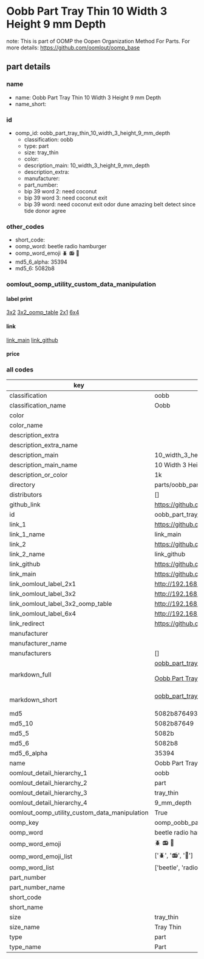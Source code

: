 # Oobb Part Tray Thin 10 Width 3 Height 9 mm Depth  

note: This is part of OOMP the Oopen Organization Method For Parts. For more details: https://github.com/oomlout/oomp_base

##  part details
  







### name
* name: Oobb Part Tray Thin 10 Width 3 Height 9 mm Depth
* name_short: 
### id
* oomp_id: oobb_part_tray_thin_10_width_3_height_9_mm_depth
  * classification: oobb
  * type: part
  * size: tray_thin
  * color: 
  * description_main: 10_width_3_height_9_mm_depth
  * description_extra: 
  * manufacturer: 
  * part_number: 
  * bip 39 word 2: need coconut
  * bip 39 word 3: need coconut exit
  * bip 39 word: need coconut exit odor dune amazing belt detect since tide donor agree

### other_codes
* short_code: 
* oomp_word: beetle radio hamburger
* oomp_word_emoji :beetle: :radio: :hamburger:
* md5_6_alpha: 35394
* md5_6: 5082b8






### oomlout_oomp_utility_custom_data_manipulation
#### label print
[3x2](http://192.168.1.245:1112/?label=oomp%2035394)
[3x2_oomp_table](http://192.168.1.108:1112/?label=oomp%2035394)
[2x1](http://192.168.1.242:1112/?label=oomp%2035394)
[6x4](http://192.168.1.55:1112/?label=oomp%2035394)    

#### link

[link_main](https://github.com/oomlout/oomlout_oomp_version_1_messy/tree/main/parts/oobb_part_tray_thin_10_width_3_height_9_mm_depth) [link_github](https://github.com/oomlout/oomlout_oomp_version_1_messy/tree/main/parts/oobb_part_tray_thin_10_width_3_height_9_mm_depth)                             

#### price







### all codes 
| key | value |  
| --- | --- |  
| classification | oobb |  
| classification_name | Oobb |  
| color |  |  
| color_name |  |  
| description_extra |  |  
| description_extra_name |  |  
| description_main | 10_width_3_height_9_mm_depth |  
| description_main_name | 10 Width 3 Height 9 mm Depth |  
| description_or_color | 1k |  
| directory | parts/oobb_part_tray_thin_10_width_3_height_9_mm_depth |  
| distributors | [] |  
| github_link | https://github.com/oomlout/oomlout_oomp_part_src/tree/main/parts/oobb_part_tray_thin_10_width_3_height_9_mm_depth |  
| id | oobb_part_tray_thin_10_width_3_height_9_mm_depth |  
| link_1 | https://github.com/oomlout/oomlout_oomp_version_1_messy/tree/main/parts/oobb_part_tray_thin_10_width_3_height_9_mm_depth |  
| link_1_name | link_main |  
| link_2 | https://github.com/oomlout/oomlout_oomp_version_1_messy/tree/main/parts/oobb_part_tray_thin_10_width_3_height_9_mm_depth |  
| link_2_name | link_github |  
| link_github | https://github.com/oomlout/oomlout_oomp_version_1_messy/tree/main/parts/oobb_part_tray_thin_10_width_3_height_9_mm_depth |  
| link_main | https://github.com/oomlout/oomlout_oomp_version_1_messy/tree/main/parts/oobb_part_tray_thin_10_width_3_height_9_mm_depth |  
| link_oomlout_label_2x1 | http://192.168.1.242:1112/?label=oomp%2035394 |  
| link_oomlout_label_3x2 | http://192.168.1.245:1112/?label=oomp%2035394 |  
| link_oomlout_label_3x2_oomp_table | http://192.168.1.108:1112/?label=oomp%2035394 |  
| link_oomlout_label_6x4 | http://192.168.1.55:1112/?label=oomp%2035394 |  
| link_redirect | https://github.com/oomlout/oomlout_oomp_version_1_messy/tree/main/parts/oobb_part_tray_thin_10_width_3_height_9_mm_depth |  
| manufacturer |  |  
| manufacturer_name |  |  
| manufacturers | [] |  
| markdown_full | [oobb_part_tray_thin_10_width_3_height_9_mm_depth](none)<br>[](none)<br>[Oobb Part Tray Thin 10 Width 3 Height 9 Mm Depth](none)<br><br> |  
| markdown_short | [oobb_part_tray_thin_10_width_3_height_9_mm_depth](none)<br><br> |  
| md5 | 5082b876493c629c1f2209929fcb3c9e |  
| md5_10 | 5082b87649 |  
| md5_5 | 5082b |  
| md5_6 | 5082b8 |  
| md5_6_alpha | 35394 |  
| name | Oobb Part Tray Thin 10 Width 3 Height 9 mm Depth |  
| oomlout_detail_hierarchy_1 | oobb |  
| oomlout_detail_hierarchy_2 | part |  
| oomlout_detail_hierarchy_3 | tray_thin |  
| oomlout_detail_hierarchy_4 | 9_mm_depth |  
| oomlout_oomp_utility_custom_data_manipulation | True |  
| oomp_key | oomp_oobb_part_tray_thin_10_width_3_height_9_mm_depth |  
| oomp_word | beetle radio hamburger |  
| oomp_word_emoji | :beetle: :radio: :hamburger: |  
| oomp_word_emoji_list | [':beetle:', ':radio:', ':hamburger:'] |  
| oomp_word_list | ['beetle', 'radio', 'hamburger'] |  
| part_number |  |  
| part_number_name |  |  
| short_code |  |  
| short_name |  |  
| size | tray_thin |  
| size_name | Tray Thin |  
| type | part |  
| type_name | Part |  
